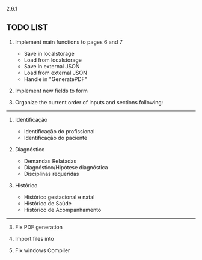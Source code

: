 2.6.1

## TODO LIST

1. Implement main functions to pages 6 and 7
    - Save in localstorage 
    - Load from localstorage
    - Save in external JSON
    - Load from external JSON
    - Handle in "GeneratePDF"

2. Implement new fields to form

2. Organize the current order of inputs and sections following:

---

1. Identificação
    - Identificação do profissional
    - Identificação do paciente

2. Diagnóstico
    - Demandas Relatadas
    - Diagnóstico/Hipótese diagnóstica
    - Disciplinas requeridas

3. Histórico
    - Histórico gestacional e natal
    - Histórico de Saúde
    - Histórico de Acompanhamento

---

3. Fix PDF generation

4. Import files into

5. Fix windows Compiler